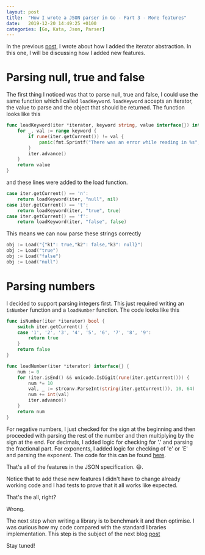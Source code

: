```yaml
---
layout: post
title:  "How I wrote a JSON parser in Go - Part 3 - More features"
date:   2019-12-20 14:49:25 +0100
categories: [Go, Kata, Json, Parser]
---
```


In the previous [post](https://opethe1st.github.io/go/kata/json/parser/2019/11/19/refactoring-json-parser.html), I wrote about how I added the iterator abstraction. In this one, I will be discussing how I added new features.

# Parsing null, true and false
The first thing I noticed was that to parse null, true and false, I could use the same function which I called `loadKeyword`. `loadKeyword` accepts an iterator, the value to parse and the object that should be returned.
The function looks like this

```go
func loadKeyword(iter *iterator, keyword string, value interface{}) interface{} {
	for _, val := range keyword {
		if rune(iter.getCurrent()) != val {
			panic(fmt.Sprintf("There was an error while reading in %s", keyword))
		}
		iter.advance()
	}
	return value
}
```
and these lines were added to the load function.

```go
case iter.getCurrent() == 'n':
    return loadKeyword(iter, "null", nil)
case iter.getCurrent() == 't':
    return loadKeyword(iter, "true", true)
case iter.getCurrent() == 'f':
    return loadKeyword(iter, "false", false)

```
This means we can now parse these strings correctly
```go
obj := Load("{"k1": true,"k2": false,"k3": null}")
obj := Load("true")
obj := Load("false")
obj := Load("null")
```

# Parsing numbers
I decided to support parsing integers first. This just required writing an `isNumber` function and a `loadNumber` function.
The code looks like this
```go
func isNumber(iter *iterator) bool {
	switch iter.getCurrent() {
	case '1', '2', '3', '4', '5', '6', '7', '8', '9':
		return true
	}
	return false
}

func loadNumber(iter *iterator) interface{} {
	num := 0
	for !iter.isEnd() && unicode.IsDigit(rune(iter.getCurrent())) {
		num *= 10
		val, _ := strconv.ParseInt(string(iter.getCurrent()), 10, 64)
		num += int(val)
		iter.advance()
	}
	return num
}
```
For negative numbers, I just checked for the sign at the beginning and then proceeded with parsing the rest of the number and then multiplying by the sign at the end.
For decimals, I added logic for checking for '.' and parsing the fractional part.
For exponents, I added logic for checking of 'e' or 'E' and parsing the exponent.
The code for this can be found [here](https://github.com/opethe1st/GoJson/commit/2be3870e00ddf68ed6e9791f02ba509f56b7a265).

That's all of the features in the JSON specification. 😄.

Notice that to add these new features I didn't have to change already working code and I had tests to prove that it all works like expected.

That's the all, right?

Wrong.

The next step when writing a library is to benchmark it and then optimise. I was curious how my code compared with the standard libraries implementation. This step is the subject of the next blog [post](https://opethe1st.github.io/go/kata/json/parser/2019/12/20/optimization.html)

Stay tuned!
